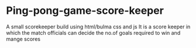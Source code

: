 # Ping-pong-game-score-keeper
A small scorekeeper build  using html/bulma css and js
It is a score keeper in which the match officials can decide the no.of goals required to win and mange scores 
